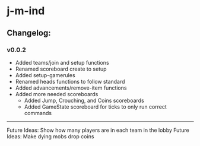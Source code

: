 # j-m-ind

## Changelog:

### v0.0.2
- Added teams/join and setup functions
- Renamed scoreboard create to setup
- Added setup-gamerules
- Renamed heads functions to follow standard
- Added advancements/remove-item functions
- Added more needed scoreboards
    - Added Jump, Crouching, and Coins scoreboards
    - Added GameState scoreboard for ticks to only run correct commands

---

Future Ideas: Show how many players are in each team in the lobby
Future Ideas: Make dying mobs drop coins